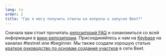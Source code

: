 ```yaml
---
lang: ru
order: 2
title: "Где я могу получить ответы на вопросы о запуске Beet?"
---
```


Сначала вам стоит прочитать [репозиторий FAQ](https://github.com/Beet-Network/beet-blockchain/wiki/FAQ) и ознакомиться со  всей информации в [вики-репозитории](https://github.com/Beet-Network/beet-blockchain/wiki/). Присоединяйтесь к нам на [Keybase](https://keybase.io/team/beet_network.public) на каналах #testnet или #beginner. Мы также создали хорошую статью [краткое руководство по основам создания участков](https://www.beetnetwork.org/2021/02/22/plotting-basics.html) в сети Beet.
